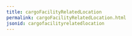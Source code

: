 ```yaml
---
title: cargoFacilityRelatedLocation
permalink: cargoFacilityRelatedLocation.html
jsonid: cargofacilityrelatedlocation
---
```

